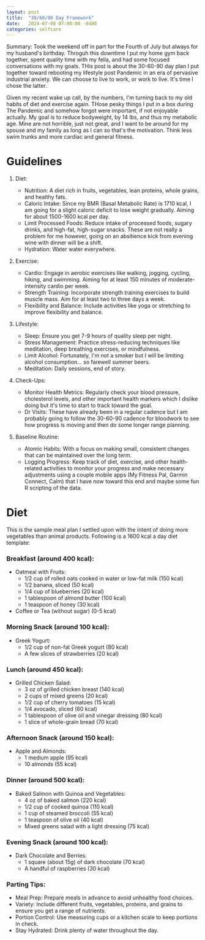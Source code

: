 ```yaml
---
layout: post
title:  "30/60/90 Day Framework"
date:   2024-07-08 07:00:00 -0400
categories: selfcare
---
```

Summary: Took the weekend off in part for the Fourth of July but always for my husband's birthday. Throguh this downtime I put my home gym back together, spent quality time with my fella, and had some focused conversations with my goals. THis post is about the 30-60-90 day plan I put together toward rebooting my lifestyle post Pandemic in an era of pervasive industrial anxiety. We can choose to live to work, or work to live. It's time I chose the latter.
<!--more-->

Given my recent wake up call, by the numbers, I'm turning back to my old habits of diet and exercise again. THose pesky things I put in a box during The Pandemic and somehow forgot were important, if not enjoyable actually. My goal is to reduce bodyweight, by 14 lbs, and thus my metabolic age. Mine are not horrible, just not great, and I want to be around for my spouse and my family as long as I can so that's the motivation. Think less swim trunks and more cardiac and general fitness.

# Guidelines
1. Diet:
   - Nutrition: A diet rich in fruits, vegetables, lean proteins, whole grains, and healthy fats.
   - Caloric Intake: Since my BMR (Basal Metabolic Rate) is 1710 kcal, I am going for a slight caloric deficit to lose weight gradually. Aiming for about 1500-1600 kcal per day.
   - Limit Processed Foods: Reduce intake of processed foods, sugary drinks, and high-fat, high-sugar snacks. These are not really a problem for me however, going on an absitience kick from evening wine with dinner will be a shift.
   - Hydration: Water water everywhere.

2. Exercise:
   - Cardio: Engage in aerobic exercises like walking, jogging, cycling, hiking, and swimming. Aiming for at least 150 minutes of moderate-intensity cardio per week.
   - Strength Training: Incorporate strength training exercises to build muscle mass. Aim for at least two to three days a week.
   - Flexibility and Balance: Include activities like yoga or stretching to improve flexibility and balance.

3. Lifestyle:
   - Sleep: Ensure you get 7-9 hours of quality sleep per night.
   - Stress Management: Practice stress-reducing techniques like meditation, deep breathing exercises, or mindfulness.
   - Limit Alcohol: Fortunately, I'm not a smoker but I will be limiting alcohol consumption... so farewell summer beers.
   - Meditation: Daily sessions, end of story.

4. Check-Ups:
   - Monitor Health Metrics: Regularly check your blood pressure, cholesterol levels, and other important health markers which I dislike doing but it's time to start to track toward the goal.
   - Dr Visits: These have already been in a regular cadence but I am probably going to follow the 30-60-90 cadence for bloodwork to see how progress is moving and then do some longer range planning.

5. Baseline Routine:
   - Atomic Habits: With a focus on making small, consistent changes that can be maintained over the long term.
   - Logging Progress: Keep track of diet, exercise, and other health-related activities to monitor your progress and make necessary adjustments using a couple mobile apps (My Fitness Pal, Garmin Connect, Calm) that I have now toward this end and maybe some fun R scripting of the data.

# Diet
This is the sample meal plan I settled upon with the intent of doing more vegetables than animal products. Following is a 1600 kcal a day diet template:

### Breakfast (around 400 kcal):
- Oatmeal with Fruits: 
  - 1/2 cup of rolled oats cooked in water or low-fat milk (150 kcal)
  - 1/2 banana, sliced (50 kcal)
  - 1/4 cup of blueberries (20 kcal)
  - 1 tablespoon of almond butter (100 kcal)
  - 1 teaspoon of honey (30 kcal)
- Coffee or Tea (without sugar) (0-5 kcal)

### Morning Snack (around 100 kcal):
- Greek Yogurt:
  - 1/2 cup of non-fat Greek yogurt (80 kcal)
  - A few slices of strawberries (20 kcal)

### Lunch (around 450 kcal):
- Grilled Chicken Salad:
  - 3 oz of grilled chicken breast (140 kcal)
  - 2 cups of mixed greens (20 kcal)
  - 1/2 cup of cherry tomatoes (15 kcal)
  - 1/4 avocado, sliced (60 kcal)
  - 1 tablespoon of olive oil and vinegar dressing (80 kcal)
  - 1 slice of whole-grain bread (70 kcal)

### Afternoon Snack (around 150 kcal):
- Apple and Almonds:
  - 1 medium apple (95 kcal)
  - 10 almonds (55 kcal)

### Dinner (around 500 kcal):
- Baked Salmon with Quinoa and Vegetables:
  - 4 oz of baked salmon (220 kcal)
  - 1/2 cup of cooked quinoa (110 kcal)
  - 1 cup of steamed broccoli (55 kcal)
  - 1 teaspoon of olive oil (40 kcal)
  - Mixed greens salad with a light dressing (75 kcal)

### Evening Snack (around 100 kcal):
- Dark Chocolate and Berries:
  - 1 square (about 15g) of dark chocolate (70 kcal)
  - A handful of raspberries (30 kcal)

### Parting Tips:
- Meal Prep: Prepare meals in advance to avoid unhealthy food choices.
- Variety: Include different fruits, vegetables, proteins, and grains to ensure you get a range of nutrients.
- Portion Control: Use measuring cups or a kitchen scale to keep portions in check.
- Stay Hydrated: Drink plenty of water throughout the day.
